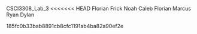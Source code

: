 CSCI3308_Lab_3 <<<<<<< HEAD Florian Frick Noah Caleb Florian Marcus Ryan Dylan

185fc0b33bab8891cb8cfc1191ab4ba82a90ef2e